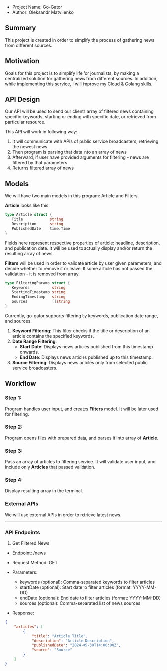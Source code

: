 - Project Name: Go-Gator
- Author: Oleksandr Matviienko

## Summary

This project is created in order to simplify the process of gathering news from different sources.

## Motivation

Goals for this project is to simplify life for journalists, by making a centralized 
solution for gathering news from different sources.
In addition, while implementing this service, I will improve my Cloud & Golang skills.

## API Design

Our API will be used to send our clients array of filtered news containing specific keywords, 
starting or ending with specific date, or retrieved from particular resource.

This API will work in following way:
1. It will communicate with APIs of public service broadcasters, retrieving the newest news
2. Then program is parsing that data into an array of news
3. Afterward, if user have provided arguments for filtering - news are filtered by that parameters
4. Returns filtered array of news

## Models

We will have two main models in this program: Article and Filters.
<br />

**Article** looks like this:

```go
type Article struct {
   Title            string
   Description      string
   PublishedDate    time.Time  
}
```

Fields here represent respective properties of article: headline, description, and publication date.
It will be used to actually display and/or return the resulting array of news

**Filters** will be used in order to validate article by user given parameters,
and decide whether to remove it or leave.
If some article has not passed the validation - it is removed from array.

```go    
type FilteringParams struct {
   Keywords          string   
   StartingTimestamp string   
   EndingTimestamp   string   
   Sources           []string 
}
```

Currently, go-gator supports filtering by keywords, publication date range, and sources.

1. **Keyword Filtering**: This filter checks if the title or description of an article contains the specified keywords.
2. **Date Range Filtering**:
    - **Start Date**: Displays news articles published from this timestamp onwards.
    - **End Date**: Displays news articles published up to this timestamp.
3. **Source Filtering**: Displays news articles only from selected public service broadcasters.


## Workflow

### Step 1:
Program handles user input, and creates **Filters** model. It will be later used for filtering.

### Step 2:
Program opens files with prepared data, and parses it into array of **Article**.

### Step 3:
Pass an array of articles to filtering service.
It will validate user input, and include only **Articles**
that passed validation.

### Step 4:
Display resulting array in the terminal.

### External APIs
We will use external APIs in order to retrieve latest news.

<hr />


### API Endpoints

1. Get Filtered News

- Endpoint: /news
- Request Method: GET
- Parameters: 
  - keywords (optional): Comma-separated keywords to filter articles
  - startDate (optional): Start date to filter articles (format: YYYY-MM-DD)
  - endDate (optional): End date to filter articles (format: YYYY-MM-DD)
  - sources (optional): Comma-separated list of news sources

- Response: 
```json
{
    "articles": [
        {
            "title": "Article Title",
            "description": "Article Description",
            "publishedDate": "2024-05-30T14:00:00Z",
            "source": "Source"
        }
    ]
}
```
